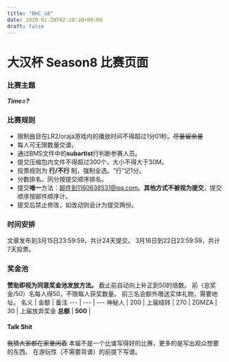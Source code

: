 ```yaml
---
title: "BHC_s8"
date: 2020-02-20T02:20:20+08:00
draft: false
---
```

<!-- more -->

# 大汉杯 Season8 比赛页面

### 比赛主题
_**Time=?**_

### 比赛规则
- 限制曲目在LR2/oraja游戏内的播放时间不得超过1分01秒。~~尽量留余量~~
- 每人可无限数量交谱。
- 通过BMS文件中的**subartist**行判断参赛人员。
- 提交压缩包内文件不得超过300个，大小不得大于30M。
- 投票规则为 **行/不行** 制，强制全选。“行”记1分。
- 分数排名，同分按提交顺序排名。
- 提交**唯一**方法：邮件到1160638531@qq.com。**其他方式不被视为提交**，提交顺序按邮件顺序计。
- 提交后禁止修改，如改动则会计为提交两份。

### 时间安排
文章发布到3月15日23:59:59，共计24天提交。
3月16日到22日23:59:59，共计7天投票。

### 奖金池 
**赞助即视为同意奖金池发放方法。**
截止前自动向上补正到50的倍数。
前（总奖金/50）名每人得50，不限每人获奖数量。
前三名会额外赠送实体礼物，需要地址。
名义 | 金额 | 备注
--- | --- | ---
神秘人 | 200 | 
上届结转 | 270 | 
ZGMZA | 30 | 上届放弃奖金
**总额** | **500** | 

####  Talk Shit
~~我猜大家都在家里闲着~~
本届不是一个比谁写得好的比赛，更多的是写出观众想要的东西。
在游玩性（不需要背谱）的前提下写谱。